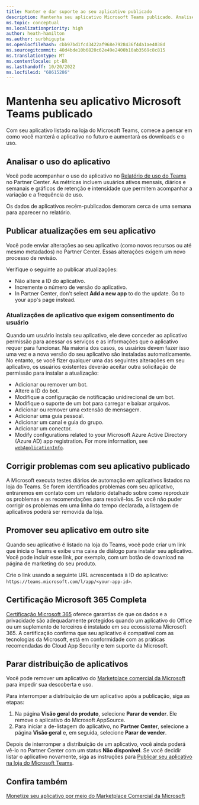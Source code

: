 ```yaml
---
title: Manter e dar suporte ao seu aplicativo publicado
description: Mantenha seu aplicativo Microsoft Teams publicado. Analise o uso do aplicativo, publique atualizações, promova seu aplicativo, conclua a Certificação do Microsoft 365.
ms.topic: conceptual
ms.localizationpriority: high
author: heath-hamilton
ms.author: surbhigupta
ms.openlocfilehash: cbb97bd1fcd3422af968e7928436f4da1ae4038d
ms.sourcegitcommit: 40d4bde10b6820c62e49e2400b10ab3569c8c815
ms.translationtype: MT
ms.contentlocale: pt-BR
ms.lasthandoff: 10/20/2022
ms.locfileid: "68615286"
---
```

# <a name="maintain-your-published-microsoft-teams-app"></a>Mantenha seu aplicativo Microsoft Teams publicado

Com seu aplicativo listado na loja do Microsoft Teams, comece a pensar em como você manterá o aplicativo no futuro e aumentará os downloads e o uso.

## <a name="analyze-app-usage"></a>Analisar o uso do aplicativo

Você pode acompanhar o uso do aplicativo no [Relatório de uso do Teams](/office/dev/store/teams-apps-usage) no Partner Center. As métricas incluem usuários ativos mensais, diários e semanais e gráficos de retenção e intensidade que permitem acompanhar a variação e a frequência de uso.

Os dados de aplicativos recém-publicados demoram cerca de uma semana para aparecer no relatório.

## <a name="publish-updates-to-your-app"></a>Publicar atualizações em seu aplicativo

Você pode enviar alterações ao seu aplicativo (como novos recursos ou até mesmo metadados) no Partner Center. Essas alterações exigem um novo processo de revisão.

Verifique o seguinte ao publicar atualizações:

* Não altere a ID do aplicativo.
* Incremente o número de versão do aplicativo.
* In Partner Center, don't select **Add a new app** to do the update. Go to your app's page instead.

### <a name="app-updates-requiring-user-consent"></a>Atualizações de aplicativo que exigem consentimento do usuário

Quando um usuário instala seu aplicativo, ele deve conceder ao aplicativo permissão para acessar os serviços e as informações que o aplicativo requer para funcionar. Na maioria dos casos, os usuários devem fazer isso uma vez e a nova versão do seu aplicativo são instaladas automaticamente.
No entanto, se você fizer qualquer uma das seguintes alterações em seu aplicativo, os usuários existentes deverão aceitar outra solicitação de permissão para instalar a atualização:

* Adicionar ou remover um bot.
* Altere a ID do bot.
* Modifique a configuração de notificação unidirecional de um bot.
* Modifique o suporte de um bot para carregar e baixar arquivos.
* Adicionar ou remover uma extensão de mensagem.
* Adicionar uma guia pessoal.
* Adicionar um canal e guia do grupo.
* Adicionar um conector.
* Modify configurations related to your Microsoft Azure Active Directory (Azure AD) app registration. For more information, see [`webApplicationInfo`](~/resources/schema/manifest-schema.md#webapplicationinfo).

## <a name="fix-issues-with-your-published-app"></a>Corrigir problemas com seu aplicativo publicado

A Microsoft executa testes diários de automação em aplicativos listados na loja do Teams. Se forem identificados problemas com seu aplicativo, entraremos em contato com um relatório detalhado sobre como reproduzir os problemas e as recomendações para resolvê-los. Se você não puder corrigir os problemas em uma linha do tempo declarada, a listagem de aplicativos poderá ser removida da loja.

## <a name="promote-your-app-on-another-site"></a>Promover seu aplicativo em outro site

Quando seu aplicativo é listado na loja do Teams, você pode criar um link que inicia o Teams e exibe uma caixa de diálogo para instalar seu aplicativo. Você pode incluir esse link, por exemplo, com um botão de download na página de marketing do seu produto.

Crie o link usando a seguinte URL acrescentada à ID do aplicativo: `https://teams.microsoft.com/l/app/<your-app-id>`.

## <a name="complete-microsoft-365-certification"></a>Certificação Microsoft 365 Completa

[Certificação Microsoft 365](/microsoft-365-app-certification/docs/certification) oferece garantias de que os dados e a privacidade são adequadamente protegidos quando um aplicativo do Office ou um suplemento de terceiros é instalado em seu ecossistema Microsoft 365. A certificação confirma que seu aplicativo é compatível com as tecnologias da Microsoft, está em conformidade com as práticas recomendadas do Cloud App Security e tem suporte da Microsoft.

## <a name="stop-app-distribution"></a>Parar distribuição de aplicativos

Você pode remover um aplicativo do [Marketplace comercial da Microsoft](/azure/marketplace/overview) para impedir sua descoberta e uso.

Para interromper a distribuição de um aplicativo após a publicação, siga as etapas:

1. Na página **Visão geral do produto**, selecione **Parar de vender**. Ele remove o aplicativo do Microsoft AppSource.
1. Para iniciar a de-listagem do aplicativo, no **Partner Center**, selecione a página **Visão geral** e, em seguida, selecione **Parar de vender**.

Depois de interromper a distribuição de um aplicativo, você ainda poderá vê-lo no Partner Center com um status **Não disponível**. Se você decidir listar o aplicativo novamente, siga as instruções para [Publicar seu aplicativo na loja do Microsoft Teams](../publish.md).

## <a name="see-also"></a>Confira também

[Monetize seu aplicativo por meio do Marketplace Comercial da Microsoft](/office/dev/store/monetize-addins-through-microsoft-commercial-marketplace)
